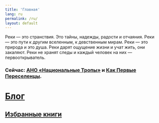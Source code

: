 ```yaml
---
title: 'Главная'
lang: ru
permalink: /ru/
layout: default
---
```


<p class="intro">Реки — это странствия. Это тайны, надежды, радости и отчаяния. Реки — это пути к другим вселенным, к девственным мирам.  Реки — это природа и это душа. Реки дарят ощущение жизни и учат жить, они закаляют. Реки не хранят следы и каждый человек на них — первооткрыватель.</p>

### Сейчас: [АНО «Национальные Тропы»](https://nationaltrails.ru/ru) и [Как Первые Переселенцы](/my-routes/as-the-first-settlers).

# [Блог](/blog)

<ul class="blogcontent">

</ul>


<!--noindex-->
## [Избранные книги](/favourite-books)

<!--/noindex-->